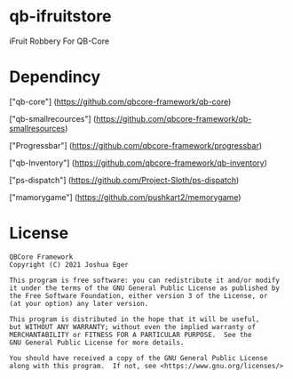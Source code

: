 # qb-ifruitstore
iFruit Robbery For QB-Core

# Dependincy
 ["qb-core"] (https://github.com/qbcore-framework/qb-core)

 ["qb-smallrecources"] (https://github.com/qbcore-framework/qb-smallresources)

 ["Progressbar"] (https://github.com/qbcore-framework/progressbar)

 ["qb-Inventory"] (https://github.com/qbcore-framework/qb-inventory)

 ["ps-dispatch"] (https://github.com/Project-Sloth/ps-dispatch)

 ["mamorygame"] (https://github.com/pushkart2/memorygame)

# License

    QBCore Framework
    Copyright (C) 2021 Joshua Eger

    This program is free software: you can redistribute it and/or modify
    it under the terms of the GNU General Public License as published by
    the Free Software Foundation, either version 3 of the License, or
    (at your option) any later version.

    This program is distributed in the hope that it will be useful,
    but WITHOUT ANY WARRANTY; without even the implied warranty of
    MERCHANTABILITY or FITNESS FOR A PARTICULAR PURPOSE.  See the
    GNU General Public License for more details.

    You should have received a copy of the GNU General Public License
    along with this program.  If not, see <https://www.gnu.org/licenses/>

